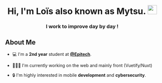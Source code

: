 <h1 align="center">Hi, I'm Loïs also known as Mytsu. <img src="https://raw.githubusercontent.com/MartinHeinz/MartinHeinz/master/wave.gif" width="30px"></h1>
<h3 align="center">I work to improve day by day !</h3>


##  About Me

- 💻 I'm a **2nd year** student at **[@Epitech](https://www.epitech.eu/)**.

- 👨🏻‍💻 I'm currently working on the web and mainly front (Vuetify/Nuxt)

- 🔒 I'm highly interested in mobile **development** and **cybersecurity**. 

<!--
**Lolo-Mytsu/Lolo-Mytsu** is a ✨ _special_ ✨ repository because its `README.md` (this file) appears on your GitHub profile.

Here are some ideas to get you started:

- 🔭 I’m currently working on ...
- 🌱 I’m currently learning ...
- 👯 I’m looking to collaborate on ...
- 🤔 I’m looking for help with ...
- 💬 Ask me about ...
- 📫 How to reach me: ...
- 😄 Pronouns: ...
- ⚡ Fun fact: ...
-->
